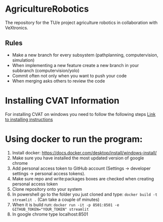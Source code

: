 # AgricultureRobotics
The repository for the TU/e project agriculture robotics in collaboration with VeXtronics.

## Rules
- Make a new branch for every subsystem (pathplanning, computervision, simulation)
- When implementing a new feature create a new branch in your subbranch (computervision/yolo)
- Commit often not only when you want to push your code
- When merging asks others to review the code

# Installing CVAT Information
For installing CVAT on windows you need to follow the following steps
[Link to installing instructions](https://opencv.github.io/cvat/docs/administration/basics/installation/)

# Using docker to run the program:
1) Install docker: https://docs.docker.com/desktop/install/windows-install/
2) Make sure you have installed the most updated version of google chrome
3) Add personal access token to GitHub account (Settings -> developer settings -> personal access tokens).
4) Make sure repo and write:packages boxes are checked when creating personal access token
5) Clone repository onto your system
6) In powershell go to the folder you just cloned and type: ``` docker build -t streamlit . ``` (Can take a couple of minutes)
7) When it is build run: ``` docker run -it -p 8501:8501 -e GITHUB_TOKEN="YOUR_TOKEN" streamlit ```
8) In google chrome type localhost:8501
